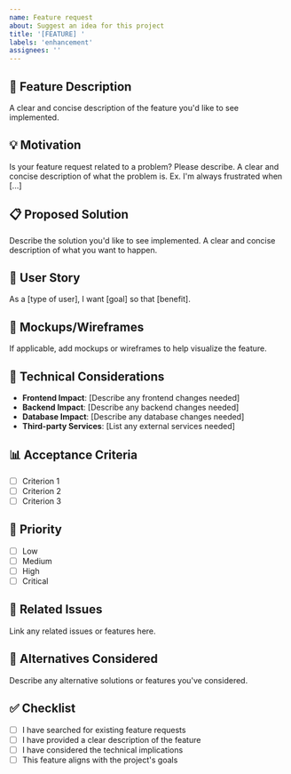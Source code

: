 ```yaml
---
name: Feature request
about: Suggest an idea for this project
title: '[FEATURE] '
labels: 'enhancement'
assignees: ''
---
```


## 🚀 Feature Description
A clear and concise description of the feature you'd like to see implemented.

## 💡 Motivation
Is your feature request related to a problem? Please describe.
A clear and concise description of what the problem is. Ex. I'm always frustrated when [...]

## 📋 Proposed Solution
Describe the solution you'd like to see implemented.
A clear and concise description of what you want to happen.

## 🔄 User Story
As a [type of user], I want [goal] so that [benefit].

## 🎨 Mockups/Wireframes
If applicable, add mockups or wireframes to help visualize the feature.

## 🔧 Technical Considerations
- **Frontend Impact**: [Describe any frontend changes needed]
- **Backend Impact**: [Describe any backend changes needed]
- **Database Impact**: [Describe any database changes needed]
- **Third-party Services**: [List any external services needed]

## 📊 Acceptance Criteria
- [ ] Criterion 1
- [ ] Criterion 2
- [ ] Criterion 3

## 🎯 Priority
- [ ] Low
- [ ] Medium
- [ ] High
- [ ] Critical

## 🔗 Related Issues
Link any related issues or features here.

## 🤔 Alternatives Considered
Describe any alternative solutions or features you've considered.

## ✅ Checklist
- [ ] I have searched for existing feature requests
- [ ] I have provided a clear description of the feature
- [ ] I have considered the technical implications
- [ ] This feature aligns with the project's goals
